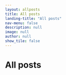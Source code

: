 ```yaml
---
layout: allposts
title: All posts
landing-title: "All posts"
nav-menu: false
description: null
image: null
author: null
show_tile: false
---
```


<h1>All posts</h1>
